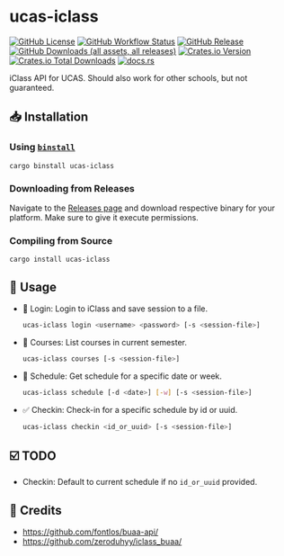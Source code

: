# ucas-iclass

[![GitHub License](https://img.shields.io/github/license/PRO-2684/ucas-iclass?logo=opensourceinitiative)](https://github.com/PRO-2684/ucas-iclass/blob/main/LICENSE)
[![GitHub Workflow Status](https://img.shields.io/github/actions/workflow/status/PRO-2684/ucas-iclass/release.yml?logo=githubactions)](https://github.com/PRO-2684/ucas-iclass/blob/main/.github/workflows/release.yml)
[![GitHub Release](https://img.shields.io/github/v/release/PRO-2684/ucas-iclass?logo=githubactions)](https://github.com/PRO-2684/ucas-iclass/releases)
[![GitHub Downloads (all assets, all releases)](https://img.shields.io/github/downloads/PRO-2684/ucas-iclass/total?logo=github)](https://github.com/PRO-2684/ucas-iclass/releases)
[![Crates.io Version](https://img.shields.io/crates/v/ucas-iclass?logo=rust)](https://crates.io/crates/ucas-iclass)
[![Crates.io Total Downloads](https://img.shields.io/crates/d/ucas-iclass?logo=rust)](https://crates.io/crates/ucas-iclass)
[![docs.rs](https://img.shields.io/docsrs/ucas-iclass?logo=rust)](https://docs.rs/ucas-iclass)

iClass API for UCAS. Should also work for other schools, but not guaranteed.

## 📥 Installation

### Using [`binstall`](https://github.com/cargo-bins/cargo-binstall)

```shell
cargo binstall ucas-iclass
```

### Downloading from Releases

Navigate to the [Releases page](https://github.com/PRO-2684/ucas-iclass/releases) and download respective binary for your platform. Make sure to give it execute permissions.

### Compiling from Source

```shell
cargo install ucas-iclass
```

## 📖 Usage

- 🔑 Login: Login to iClass and save session to a file.

    ```bash
    ucas-iclass login <username> <password> [-s <session-file>]
    ```

- 📖 Courses: List courses in current semester.

    ```bash
    ucas-iclass courses [-s <session-file>]
    ```

- 📃 Schedule: Get schedule for a specific date or week.

    ```bash
    ucas-iclass schedule [-d <date>] [-w] [-s <session-file>]
    ```

- ✅ Checkin: Check-in for a specific schedule by id or uuid.

    ```bash
    ucas-iclass checkin <id_or_uuid> [-s <session-file>]
    ```

## ☑️ TODO

- Checkin: Default to current schedule if no `id_or_uuid` provided.

## 🎉 Credits

- https://github.com/fontlos/buaa-api/
- https://github.com/zeroduhyy/iclass_buaa/
